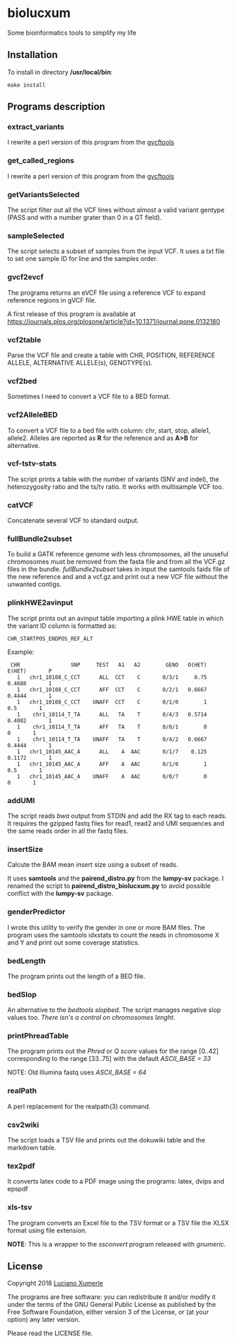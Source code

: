 # biolucxum

Some bioinformatics tools to simplify my life


## Installation

To install in directory **/usr/local/bin**:

~~~
make install
~~~

## Programs description


### extract\_variants

I rewrite a perl version of this program from the [gvcftools](https://github.com/sequencing/gvcftools)


### get\_called\_regions

I rewrite a perl version of this program from the [gvcftools](https://github.com/sequencing/gvcftools)


### getVariantsSelected

The script filter out all the VCF lines without almost a valid variant gentype
(PASS and with a number grater than 0 in a GT field).


### sampleSelected

The script selects a subset of samples from the input VCF.
It uses a txt file to set one sample ID for line and the samples order.


### gvcf2evcf

The programs returns an eVCF file using a reference VCF to expand
reference regions in gVCF file.

A first release of this program is available at
https://journals.plos.org/plosone/article?id=10.1371/journal.pone.0132180


### vcf2table

Parse the VCF file and create a table with CHR, POSITION, REFERENCE ALLELE, ALTERNATIVE ALLELE(s), GENOTYPE(s).


### vcf2bed

Sometimes I need to convert a VCF file to a BED format.


### vcf2AlleleBED

To convert a VCF file to a bed file with column: chr, start, stop, allele1, allele2.
Alleles are reported as **R** for the reference and as **A\>B** for alternative.


### vcf-tstv-stats

The script prints a table with the number of variants (SNV and indel), the heterozygosity ratio
and the ts/tv ratio. It works with multisample VCF too.


### catVCF

Concatenate several VCF to standard output.


### fullBundle2subset

To build a GATK reference genome with less chromosomes, all the unuseful chromosomes must be removed
from the fasta file and from all the VCF.gz files in the bundle.
*fullBundle2subset* takes in input the samtools faidx file of the new reference and and a vcf.gz and
print out a new VCF file without the unwanted contigs.


### plinkHWE2avinput

The script prints out an avinput table importing a plink HWE table in
which the variant ID column is formatted as:

	CHR_STARTPOS_ENDPOS_REF_ALT

Example:

~~~~
 CHR                SNP     TEST   A1   A2        GENO   O(HET)   E(HET)       P
   1   chr1_10108_C_CCT      ALL  CCT    C       0/3/1     0.75   0.4688       1
   1   chr1_10108_C_CCT      AFF  CCT    C       0/2/1   0.6667   0.4444       1
   1   chr1_10108_C_CCT    UNAFF  CCT    C       0/1/0        1      0.5       1
   1    chr1_10114_T_TA      ALL   TA    T       0/4/3   0.5714   0.4082       1
   1    chr1_10114_T_TA      AFF   TA    T       0/0/1        0        0       1
   1    chr1_10114_T_TA    UNAFF   TA    T       0/4/2   0.6667   0.4444       1
   1   chr1_10145_AAC_A      ALL    A  AAC       0/1/7    0.125   0.1172       1
   1   chr1_10145_AAC_A      AFF    A  AAC       0/1/0        1      0.5       1
   1   chr1_10145_AAC_A    UNAFF    A  AAC       0/0/7        0        0       1
~~~~


### addUMI

The script reads *bwa* output from STDIN and add the RX tag to each reads.
It requires the gzipped fastq files for read1, read2 and UMI sequences and
the same reads order in all the fastq files.


### insertSize

Calcute the BAM mean insert size using a subset of reads.

It uses **samtools** and the **pairend\_distro.py** from the **lumpy-sv** package.
I renamed the script to **pairend\_distro\_biolucxum.py** to avoid possible conflict
with the **lumpy-sv** package.


### genderPredictor

I wrote this utility to verify the gender in one or more BAM files.
The program uses the samtools idxstats to count the reads in
chromosome X and Y and print out some coverage statistics.


### bedLength

The program prints out the length of a BED file.


### bedSlop

An alternative to the *bedtools slopbed*.
The script manages negative slop values too.
*There isn's a control on chromosomes lenght*.


### printPhreadTable

The program prints out the *Phred* or *Q score* values
for the range [0..42] corresponding to the range [33..75]
with the default *ASCII_BASE = 33*

NOTE: Old Illumina fastq uses *ASCII_BASE = 64*


### realPath

A perl replacement for the realpath(3) command.


### csv2wiki

The script loads a TSV file and prints out the dokuwiki table
and the markdown table.


### tex2pdf

It converts latex code to a PDF image using the programs: latex, dvips and epspdf


### xls-tsv

The program converts an Excel file to the TSV format
or a TSV file the XLSX format using file extension.

**NOTE**: This is a wrapper to the *ssconvert* program
      released with *gnumeric*.


## License

Copyright 2018 [Luciano Xumerle](mailto:luciano.xumerle@gmail.com)

The programs are free software: you can redistribute it and/or modify
it under the terms of the GNU General Public License as published by
the Free Software Foundation, either version 3 of the License, or
(at your option) any later version.

Please read the LICENSE file.
